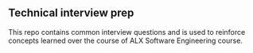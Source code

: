 ## Technical interview prep

This repo contains common interview questions and is used to reinforce concepts learned over the course of ALX Software
Engineering course.